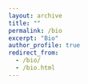 ```yaml
---
layout: archive
title: ""
permalink: /bio
excerpt: "Bio"
author_profile: true
redirect_from: 
  - /bio/
  - /bio.html
---
```



